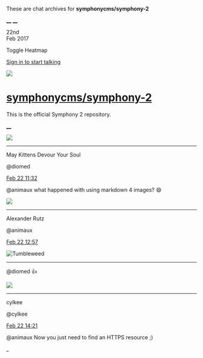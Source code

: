 These are chat archives for **symphonycms/symphony-2**

[__](/symphonycms/symphony-2/archives/2017/02/23)
[__](/symphonycms/symphony-2/archives/2017/02/21)

22nd  
Feb 2017

Toggle Heatmap

[Sign in to start talking](/login?action=login&button=archive-login)

![](https://avatars-02.gitter.im/group/iv/3/57542c45c43b8c601977197e?s=48)

#  [symphonycms/symphony-2](/symphonycms/symphony-2)

This is the official Symphony 2 repository.

[ __ ](/orgs/symphonycms/rooms "More symphonycms rooms" )

![](https://avatars1.githubusercontent.com/u/72777?v=3&s=30)

__ __

May Kittens Devour Your Soul

@diomed

[Feb 22
11:32](https://gitter.im/symphonycms/symphony-2?at=58ad76e7de50490822fdc81e ""
)

@animaux what happened with using markdown 4 images? :smile:

![](https://avatars2.githubusercontent.com/u/446874?v=3&s=30)

__ __

Alexander Rutz

@animaux

[Feb 22
12:57](https://gitter.im/symphonycms/symphony-2?at=58ad8ac100c00c3d4f7180cf ""
)

![Tumbleweed](http://vignette4.wikia.nocookie.net/irategamerdoesnotsuck/images/2/2f/Tumbleweed.gif)

__ __

@diomed :thumbsup:

![](https://avatars0.githubusercontent.com/u/11518707?v=3&s=30)

__ __

cylkee

@cylkee

[Feb 22
14:21](https://gitter.im/symphonycms/symphony-2?at=58ad9e607ceae5376a240829 ""
)

@animaux Now you just need to find an HTTPS resource ;)

_

